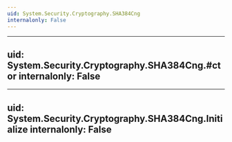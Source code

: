 ```yaml
---
uid: System.Security.Cryptography.SHA384Cng
internalonly: False
---
```


---
uid: System.Security.Cryptography.SHA384Cng.#ctor
internalonly: False
---

---
uid: System.Security.Cryptography.SHA384Cng.Initialize
internalonly: False
---
